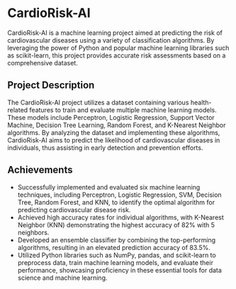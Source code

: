 # CardioRisk-AI

CardioRisk-AI is a machine learning project aimed at predicting the risk of cardiovascular diseases using a variety of classification algorithms. By leveraging the power of Python and popular machine learning libraries such as scikit-learn, this project provides accurate risk assessments based on a comprehensive dataset.

## Project Description

The CardioRisk-AI project utilizes a dataset containing various health-related features to train and evaluate multiple machine learning models. These models include Perceptron, Logistic Regression, Support Vector Machine, Decision Tree Learning, Random Forest, and K-Nearest Neighbor algorithms. By analyzing the dataset and implementing these algorithms, CardioRisk-AI aims to predict the likelihood of cardiovascular diseases in individuals, thus assisting in early detection and prevention efforts.

## Achievements

- Successfully implemented and evaluated six machine learning techniques, including Perceptron, Logistic Regression, SVM, Decision Tree, Random Forest, and KNN, to identify the optimal algorithm for predicting cardiovascular disease risk.
- Achieved high accuracy rates for individual algorithms, with K-Nearest Neighbor (KNN) demonstrating the highest accuracy of 82% with 5 neighbors.
- Developed an ensemble classifier by combining the top-performing algorithms, resulting in an elevated prediction accuracy of 83.5%.
- Utilized Python libraries such as NumPy, pandas, and scikit-learn to preprocess data, train machine learning models, and evaluate their performance, showcasing proficiency in these essential tools for data science and machine learning.

